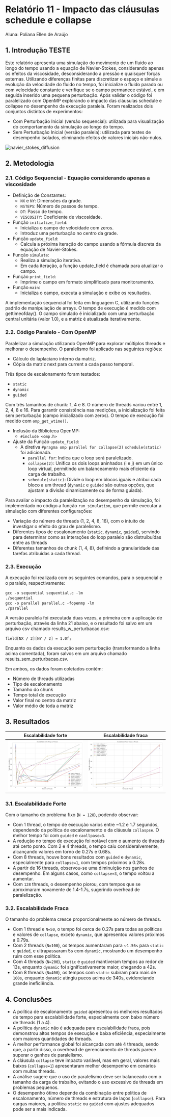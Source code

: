# Relatório 11 - Impacto das cláusulas schedule e collapse
Aluna: Poliana Ellen de Araújo

## 1. Introdução TESTE

Este relatório apresenta uma simulação do movimento de um fluido ao longo do tempo usando a equação de Navier-Stokes, considerando apenas os efeitos da viscosidade, desconsiderando a pressão e quaisquer forças externas. Utilizando diferenças finitas para discretizar o espaço e simule a evolução da velocidade do fluido no tempo, foi inicialize o fluido parado ou com velocidade constante e verifique se o campo permanece estável, e em seguida inserido uma pequena perturbação. Após validar o código foi paralelizado com OpenMP explorando o impacto das cláusulas schedule e collapse no desempenho da execução paralela.
Foram realizados dois conjuntos distintos de experimentos:
- Com Perturbação Inicial (versão sequencial): utilizada para visualização do comportamento da simulação ao longo do tempo.
- Sem Perturbação Inicial (versão paralela): utilizada para testes de desempenho isolados, eliminando efeitos de valores iniciais não-nulos.

![navier_stokes_diffusion](navier_stokes_diffusion.gif)


## 2. Metodologia

### 2.1. Código Sequencial - Equação considerando apenas a viscosidade
- Definição de Constantes:
    - `NX` e `NY`: Dimensões da grade.
    - `NSTEPS`: Número de passos de tempo.
    - `DT`: Passo de tempo.
    - `VISCOSITY`: Coeficiente de viscosidade.
- Função ``initialize_field``:
    - Inicializa o campo de velocidade com zeros.
    - Introduz uma perturbação no centro da grade.
- Função ``update_field``:
    - Calcula a próxima iteração do campo usando a fórmula discreta da equação de Navier-Stokes.
- Função ``simulate``:
    - Realiza a simulação iterativa.
    - Em cada iteração, a função update_field é chamada para atualizar o campo.
- Função ``print_field``:
    - Imprime o campo em formato simplificado para monitoramento.
- Função ``main``:
    - Inicializa o campo, executa a simulação e exibe os resultados.

A implementação sequencial foi feita em linguagem C, utilizando funções padrão de manipulação de arrays. O tempo de execução é medido com gettimeofday(). O campo simulado é inicializado com uma perturbação central unitária (valor 1.0), e a matriz é atualizada iterativamente.

### 2.2. Código Paralelo - Com OpenMP

Paralelizar a simulação utilizando OpenMP para explorar múltiplos threads e melhorar o desempenho. O paralelismo foi aplicado nas seguintes regiões:
- Cálculo do laplaciano interno da matriz.
- Cópia da matriz next para current a cada passo temporal.

Três tipos de escalonamento foram testados:
- ``static``
- `dynamic`
- `guided`

Com três tamanhos de chunk: 1, 4 e 8. O número de threads variou entre 1, 2, 4, 8 e 16. Para garantir consistência nas medições, a inicialização foi feita sem perturbação (campo inicializado com zeros). O tempo de execução foi medido com `omp_get_wtime()`.

- Inclusão da Biblioteca OpenMP:
    - `#include <omp.h>`
- Ajuste da Função `update_field`:
    - A diretiva `#pragma omp parallel for collapse(2)` `schedule(static)` foi adicionada.
        - `parallel for`: Indica que o loop será paralelizado.
        - `collapse(2)`: Unifica os dois loops aninhados (i e j) em um único loop virtual, permitindo um balanceamento mais eficiente da carga de trabalho.
        - `schedule(static)`: Divide o loop em blocos iguais e atribui cada bloco a um thread (`dynamic` e `guided` são outras opções, que ajustam a divisão dinamicamente ou de forma guiada).

Para avaliar o impacto da paralelização no desempenho da simulação, foi implementado no código a função `run_simulation`, que permite executar a simulação com diferentes configurações:
- Variação do número de threads (1, 2, 4, 8, 16), com o intuito de investigar o efeito do grau de paralelismo.
- Diferentes tipos de escalonamento (`static`, `dynamic`, `guided`), servindo para determinar como as interações do loop paralelo são distruibuídas entre as threads
- Diferentes tamanhos de chunk (1, 4, 8), definindo a granularidade das tarefas atribuídas a cada thread.

### 2.3. Execução

A execução foi realizada com os seguintes comandos, para o sequencial e o paralelo, respectivamente:

```
gcc -o sequential sequential.c -lm
./sequential
gcc -o parallel parallel.c -fopenmp -lm
./parallel
```

A versão paralela foi executada duas vezes, a primeira com a aplicação de perturbação, através da linha 21 abaixo, e o resultado foi salvo em um arquivo csv chamado results_w_perturbacao.csv:
```
field[NX / 2][NY / 2] = 1.0f;
```

Enquanto os dados da execução sem perturbação (transformando a linha acima comentada), foram salvos em um arquivo chamado results_sem_perturbacao.csv.

Em ambos, os dados foram coletados contém:
- Número de threads utilizadas
- Tipo de escalonamento
- Tamanho do chunk
- Tempo total de execução
- Valor final no centro da matriz
- Valor médio de toda a matriz

## 3. Resultados

|Escalabilidade forte|Escalabilidade fraca|
|-----|-----|
|![Escalabilidade forte](https://github.com/polianaraujo/parallelp/blob/main/tarefa12/graficos/escalabilidade_forte.png)|![Escalabilidade fraca](https://github.com/polianaraujo/parallelp/blob/main/tarefa12/graficos/escalabilidade_fraca.png)|

### 3.1. Escalabilidade Forte
Com o tamanho do problema fixo (`N = 128`), podendo observar:

- Com 1 thread, o tempo de execução varios entre ~1.2 e 1.7 segundos, dependendo da política de escalonamento e da cláusula `collaspse`. O melhor tempo foi com `guided` e `caollpase=3`.
- A redução no tempo de execução foi notável com o aumento de threads até certo ponto. Com 2 e 4 threads, o tempo caiu consideralvemente, alcançando valores em torno de 0.27s e 0.68s.
- Com 8 threads, houve bons resultados com `guided` e `dynamic`, especialmente para `collapse=1`, com tempos próximos a 0.28s.
- A partir de 16 threads, observou-se uma diminuição nos ganhos de desempenho. Em alguns casos, como `collapse=3`, o tempo voltou a aumentar.
- Com `128` threads, o desempenho piorou, com tempos que se aproximaram novamente de 1.4-1.7s, sugerindo overhead de paralelização.

### 3.2. Escalabilidade Fraca

O tamanho do problema cresce proporcionalmente ao número de threads.
- Com 1 thread e `N=50`, o tempo foi cerca de 0.27s para todas as políticas e valores de `collapse`, exceto `dynamic`, que apresentou valores próximos a 0.79s.
- Com 2 threads (`N=100`), os tempos aumentaram para ~`1.56s` para `static` e `guided`, e ultrapassaram 5s com `dynamic`, mostrando um desempenho ruim com esse política.
- Com 4 threads (`N=200`), `static` e `guided` mantiveram tempos ao redor de 13s, enquanto `dynamic` foi significativamente maior, chegando a 42s.
- Com 8 threads (`N=400`), os tempos com `static` subiram para mais de `100s`, enquanto `dynamic` atingiu pucos acima de 340s, evidenciando grande ineficiência.

## 4. Conclusões

- A política de escalonamento `guided` apresentou os melhores resultados de tempo para escalabilidade forte, especialmente com baixo número de threads (1 a 4).
- A política `dynamic` não é adequada para escalabilidade fraca, pois demonstrou altos tempos de execução e baixa eficiência, especialmente com maiores quantidades de threads.
- A melhor performance global foi alcançada com até 4 threads, sendo que, a partir disso, o overhead de gerenciamento de threads parece superar o ganhos de paralelismo.
- A cláusula `collapse` teve impacto variável, mas em geral, valores mais baixos (`collapse=1`) apresentaram melhor desempenho em cenários com muitas threads.
- A análise sugere que o uso de paralelismo deve ser balanceado com o tamanho da carga de trabalho, evitando o uso excessivo de threads em problemas pequenos.
- O desempenho ótimo depende da combinação entre política de escalonamento, número de threads e estrutura de laços (`collapse`). Para cargas maiores, a política `static` ou `guided` com ajustes adequados pode ser a mais indicada.
